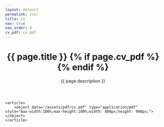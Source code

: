 ```yaml
---
layout: default
permalink: /cv/
title: cv
nav: true
nav_order: 4
cv_pdf: cv.pdf
---
```


<div class="post">
	<header class="post-header">
		<h1 class="post-title">{{ page.title }} {% if page.cv_pdf %}<a href="{{ page.cv_pdf | prepend: 'assets/pdf/' | relative_url}}" target="_blank" rel="noopener noreferrer" class="float-right"><i class="fas fa-file-pdf"></i></a>{% endif %}</h1>
		<p class="post-description">{{ page.description }}</p>
	</header>

	<article>
		<object data="/assets/pdf/cv.pdf" type="application/pdf" style="max-width:100%;max-height:100%;width: 800px;height: 900px;"></object>
	</article>
</div>
